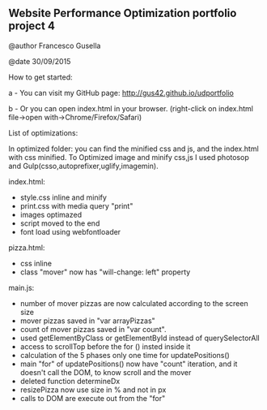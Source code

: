 ## Website Performance Optimization portfolio project 4

@author Francesco Gusella

@date 30/09/2015

How to get started:

a - You can visit my GitHub page: http://gus42.github.io/udportfolio

b - Or you can open index.html in your browser. (right-click on index.html file->open with->Chrome/Firefox/Safari)

List of optimizations:

In optimized folder: you can find the minified css and js, and the index.html with css minified.
To Optimized image and minify css,js I used photosop and Gulp(csso,autoprefixer,uglify,imagemin).

index.html:
- style.css inline and minify
- print.css with media query "print"
- images optimazed
- script moved to the end
- font load using webfontloader 

pizza.html:
- css inline
- class "mover" now has "will-change: left" property

main.js:
- number of mover pizzas are now calculated according to the screen size 
- mover pizzas saved in "var arrayPizzas"
- count of mover pizzas saved in "var count".
- used getElementByClass or getElementById instead of querySelectorAll
- access to scrollTop before the for () insted inside it
- calculation of the 5 phases only one time for updatePositions()
- main "for" of updatePositions() now have "count" iteration, and it doesn't call the DOM, to know scroll and the mover
- deleted function determineDx
- resizePizza now use size in % and not in px
- calls to DOM are execute out from the "for"
